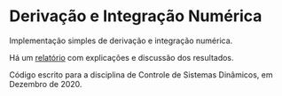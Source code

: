 # Derivação e Integração Numérica

Implementação simples de derivação e integração numérica.

Há um [relatório](./report/Controle_Lista3_TN_Frederico_133619.pdf) com explicações e discussão dos resultados.

Código escrito para a disciplina de Controle de Sistemas Dinâmicos, em Dezembro de 2020.
